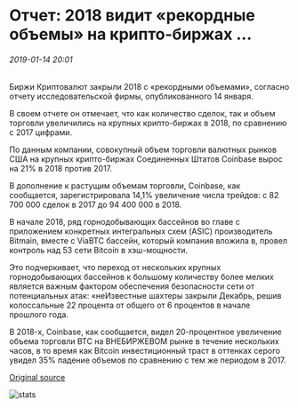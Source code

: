 # Отчет: 2018 видит «рекордные объемы» на крипто-биржах ...

###### 2019-01-14 20:01

Биржи Криптовалют закрыли 2018 с «рекордными объемами», согласно отчету исследовательской фирмы, опубликованного 14 января.

В своем отчете он отмечает, что как количество сделок, так и объем торговли увеличились на крупных крипто-биржах в 2018, по сравнению с 2017 цифрами.

По данным компании, совокупный объем торговли валютных рынков США на крупных крипто-биржах Соединенных Штатов Coinbase вырос на 21% в 2018 против 2017.

В дополнение к растущим объемам торговли, Coinbase, как сообщается, зарегистрировала 14,1% увеличение числа трейдов: с 82 700 000 сделок в 2017 до 94 400 000 в 2018.

В начале 2018, ряд горнодобывающих бассейнов во главе с приложением конкретных интегральных схем (ASIC) производитель Bitmain, вместе с ViaBTC бассейн, который компания вложила в, провел контроль над 53 сети Bitcoin в хэш-мощности.

Это подчеркивает, что переход от нескольких крупных горнодобывающих бассейнов к большому количеству более мелких является важным фактором обеспечения безопасности сети от потенциальных атак: «неИзвестные шахтеры закрыли Декабрь, решив колоссальные 22 процента от общего от 6 процентов в начале прошлого года.

В 2018-х, Coinbase, как сообщается, видел 20-процентное увеличение объема торговли BTC на ВНЕБИРЖЕВОМ рынке в течение нескольких часов, в то время как Bitcoin инвестиционный траст в оттенках серого увидел 35% падение объемов по сравнению с тем же периодом в 2017.

[Original source](https://cointelegraph.com/news/diar-report-2018-sees-record-transacting-volumes-on-crypto-exchanges)

![stats](https://c.statcounter.com/11760860/0/a89fa40b/1/ "stats")